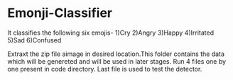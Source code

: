 # Emonji-Classifier

It classifies the following six emojis-
1)Cry
2)Angry
3)Happy
4)Irritated
5)Sad
6)Confused

Extraxt the zip file aimage in desired location.This folder contains the data which will be genereted and will be used in later stages.
Run 4 files one by one present in code directory.
Last file is used to test the detector.
